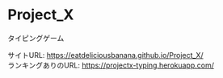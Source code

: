 # Project_X
タイピングゲーム

サイトURL: https://eatdeliciousbanana.github.io/Project_X/  
ランキングありのURL: https://projectx-typing.herokuapp.com/
